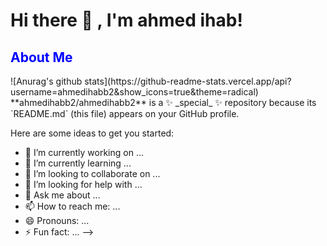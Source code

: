 <h1> Hi there 👋 , I'm  ahmed ihab! </h1>
<h2 style="color:blue;">About Me</h2>
![Anurag's github stats](https://github-readme-stats.vercel.app/api?username=ahmedihabb2&show_icons=true&theme=radical)
**ahmedihabb2/ahmedihabb2** is a ✨ _special_ ✨ repository because its `README.md` (this file) appears on your GitHub profile.

Here are some ideas to get you started:

- 🔭 I’m currently working on ...
- 🌱 I’m currently learning ...
- 👯 I’m looking to collaborate on ...
- 🤔 I’m looking for help with ...
- 💬 Ask me about ...
- 📫 How to reach me: ...
- 😄 Pronouns: ...
- ⚡ Fun fact: ...
-->

